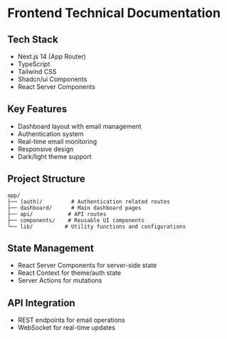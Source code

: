# Frontend Technical Documentation

## Tech Stack
- Next.js 14 (App Router)
- TypeScript
- Tailwind CSS
- Shadcn/ui Components
- React Server Components

## Key Features
- Dashboard layout with email management
- Authentication system
- Real-time email monitoring
- Responsive design
- Dark/light theme support

## Project Structure
```
app/
├── (auth)/         # Authentication related routes
├── dashboard/      # Main dashboard pages
├── api/           # API routes
├── components/    # Reusable UI components
└── lib/          # Utility functions and configurations
```

## State Management
- React Server Components for server-side state
- React Context for theme/auth state
- Server Actions for mutations

## API Integration
- REST endpoints for email operations
- WebSocket for real-time updates
